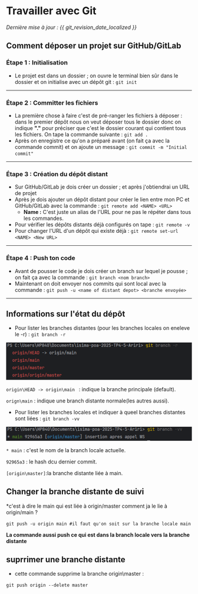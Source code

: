 # Travailler avec Git

*Dernière mise à jour : {{ git_revision_date_localized }}*

## Comment déposer un projet sur GitHub/GitLab

### Étape 1 : Initialisation
* Le projet est dans un dossier ; on ouvre le terminal bien sûr dans le dossier et on initialise avec un dépôt git : `git init`

---

### Étape 2 : Committer les fichiers
* La première chose à faire c'est de pré-ranger les fichiers à déposer : dans le premier dépôt nous on veut déposer tous le dossier donc on indique **"."** pour préciser que c'est le dossier courant qui contient tous les fichiers. On tape la commande suivante : `git add .`
* Après on enregistre ce qu'on a préparé avant (on fait ça avec la commande commit) et on ajoute un message : `git commit -m "Initial commit"`

---

### Étape 3 : Création du dépôt distant
* Sur GitHub/GitLab je dois créer un dossier ; et après j'obtiendrai un URL de projet
* Après je dois ajouter un dépôt distant pour créer le lien entre mon PC et GitHub/GitLab avec la commande : `git remote add <NAME> <URL>`
    * **Name :** C'est juste un alias de l'URL pour ne pas le répéter dans tous les commandes.
* Pour vérifier les dépôts distants déjà configurés on tape : `git remote -v`
* Pour changer l'URL d'un dépôt qui existe déjà : `git remote set-url <NAME> <New URL>`

---

### Étape 4 : Push ton code
* Avant de pousser le code je dois créer un branch sur lequel je pousse ; on fait ça avec la commande : `git branch <nom branch>`
* Maintenant on doit envoyer nos commits qui sont local avec la commande : `git push -u <name of distant depot> <branche envoyée>`

---

## Informations sur l'état du dépôt 

* Pour lister les branches distantes (pour les branches locales on eneleve le -r) : `git branch -r`

![sortie de la commande ](./img/sortieBranchRemote.png)

`origin\HEAD -> origin\main ` : indique la branche principale (default).

`orign\main` : indique une branch distante normale(les autres aussi).

* Pour lister les branches locales et indiquer à queel branches distantes sont liées : `git branch -vv`

![sortie de la commande ](./img/sortieBranchVerbose.png)

`* main` : c'est le nom de la branch locale actuelle.

`92965a3` : le hash dcu dernier commit.

`[origin\master]`:la branche distante liée à main.



## Changer la branche distante de suivi

*c'est à dire le main qui est liée à origin/master comment ja le lie à origin/main ?
```
git push -u origin main #il faut qu'on soit sur la branche locale main 
```

**La commande aussi push ce qui est dans la branch locale vers la branche distante**

## suprrimer une branche distante

* cette commande supprime la branche origin\master : 

```
git push origin --delete master 
```

